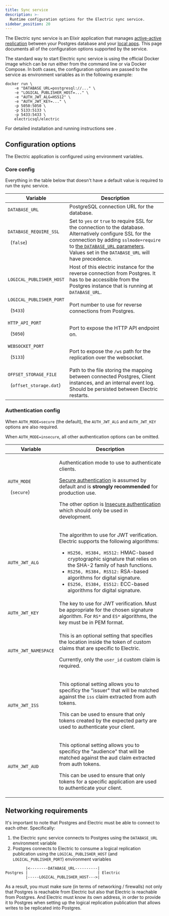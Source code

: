 ```yaml
---
title: Sync service
description: >-
  Runtime configuration options for the Electric sync service.
sidebar_position: 20
---
```


The Electric sync service is an Elixir application that manages [active-active replication](/docs/intro/active-active) between your Postgres database and your [local apps](/docs/intro/local-first). This page documents all of the configuration options supported by the service.

The standard way to start Electric sync service is using the official Docker image which can be run either from the command line or via Docker Compose. In both cases, the configuration options are passed to the service as environment variables as in the following example:

```shell
docker run \
    -e "DATABASE_URL=postgresql://..." \
    -e "LOGICAL_PUBLISHER_HOST=..." \
    -e "AUTH_JWT_ALG=HS512" \
    -e "AUTH_JWT_KEY=..." \
    -p 5050:5050 \
    -p 5133:5133 \
    -p 5433:5433 \
    electricsql/electric
```

For detailed installation and running instructions see <DocPageLink path="usage/installation/service" />.

## Configuration options

The Electric application is configured using environment variables.

### Core config

Everything in the table below that doesn't have a default value is required to run the sync service.

| Variable                                                        | Description                                                                                                                                                                                                                                                                                                                                                                       |
|-----------------------------------------------------------------|-----------------------------------------------------------------------------------------------------------------------------------------------------------------------------------------------------------------------------------------------------------------------------------------------------------------------------------------------------------------------------------|
| `DATABASE_URL`                                                  | PostgreSQL connection URL for the database.                                                                                                                                                                                                                                                                                                                                       |
| `DATABASE_REQUIRE_SSL`<p>&nbsp;&nbsp;(`false`)</p>              | Set to `yes` or `true` to require SSL for the connection to the database. Alternatively configure SSL for the connection by adding `sslmode=require` to [the `DATABASE_URL` parameters](https://www.postgresql.org/docs/current/libpq-connect.html#LIBPQ-PARAMKEYWORDS). Values set in the `DATABASE_URL` will have precedence.                                                   |
| `LOGICAL_PUBLISHER_HOST`                                        | Host of this electric instance for the reverse connection from Postgres. It has to be accessible from the Postgres instance that is running at `DATABASE_URL`.                                                                                                                                                                                                                    |
| `LOGICAL_PUBLISHER_PORT`<p>&nbsp;&nbsp;(`5433`)</p>             | Port number to use for reverse connections from Postgres.                                                                                                                                                                                                                                                                                                                         |
| `HTTP_API_PORT`<p>&nbsp;&nbsp;(`5050`)</p>                      | Port to expose the HTTP API endpoint on.                                                                                                                                                                                                                                                                                                                                          |
| `WEBSOCKET_PORT`<p>&nbsp;&nbsp;(`5133`)</p>                     | Port to expose the `/ws` path for the replication over the websocket.                                                                                                                                                                                                                                                                                                             |
| `OFFSET_STORAGE_FILE`<p>&nbsp;&nbsp;(`offset_storage.dat`)</p>  | Path to the file storing the mapping between connected Postgres, Client instances, and an internal event log. Should be persisted between Electric restarts.                                                                                                                                                                                                                      |

### Authentication config

When `AUTH_MODE=secure` (the default), the `AUTH_JWT_ALG` and `AUTH_JWT_KEY` options are also required.

When `AUTH_MODE=insecure`, all other authentication options can be omitted.

| Variable                                                        | Description                                                                                                                                                                                                                                                                                                                                                                       |
|-----------------------------------------------------------------|-----------------------------------------------------------------------------------------------------------------------------------------------------------------------------------------------------------------------------------------------------------------------------------------------------------------------------------------------------------------------------------|
| `AUTH_MODE`<p>&nbsp;&nbsp;(`secure`)</p>                        | <p>Authentication mode to use to authenticate clients.</p><p>[Secure authentication](/docs/usage/auth/secure) is assumed by default and is <strong>strongly recommended</strong> for production use.</p><p>The other option is [Insecure authentication](/docs/usage/auth/insecure) which should only be used in development.</p>                                                 |
| `AUTH_JWT_ALG`                                                  | <p>The algorithm to use for JWT verification. Electric supports the following algorithms:</p><ul><li>`HS256, HS384, HS512:` HMAC-based cryptographic signature that relies on the SHA-2 family of hash functions.</li><li>`RS256, RS384, RS512:` RSA-based algorithms for digital signature.</li><li>`ES256, ES384, ES512:` ECC-based algorithms for digital signature.</li></ul> |
| `AUTH_JWT_KEY`                                                  | The key to use for JWT verification. Must be appropriate for the chosen signature algorithm. For `RS*` and `ES*` algorithms, the key must be in PEM format.                                                                                                                                                                                                                       |
| `AUTH_JWT_NAMESPACE`                                            | <p>This is an optional setting that specifies the location inside the token of custom claims that are specific to Electric.</p><p>Currently, only the `user_id` custom claim is required.</p>                                                                                                                                                                                     |
| `AUTH_JWT_ISS`                                                  | <p>This optional setting allows you to specificy the "issuer" that will be matched against the `iss` claim extracted from auth tokens.</p><p>This can be used to ensure that only tokens created by the expected party are used to authenticate your client.</p>                                                                                                                  |
| `AUTH_JWT_AUD`                                                  | <p>This optional setting allows you to specificy the "audience" that will be matched against the aud claim extracted from auth tokens.</p><p>This can be used to ensure that only tokens for a specific application are used to authenticate your client.</p>                                                                                                                     |

## Networking requirements

It's important to note that Postgres and Electric must be able to connect to each other. Specifically:

1. the Electric sync service connects to Postgres using the `DATABASE_URL` environment variable
2. Postgres connects to Electric to consume a logical replication publication using the `LOGICAL_PUBLISHER_HOST` (and `LOGICAL_PUBLISHER_PORT`) environment variables

```
         |<--------DATABASE_URL----------|
Postgres |                               | Electric
         |-----LOGICAL_PUBLISHER_HOST--->|
```

As a result, you must make sure (in terms of networking / firewalls) not only that Postgres is reachable from Electric but also that Electric is reachable from Postgres. And Electric must know its own address, in order to provide it to Postgres when setting up the logical replication publication that allows writes to be replicated into Postgres.
